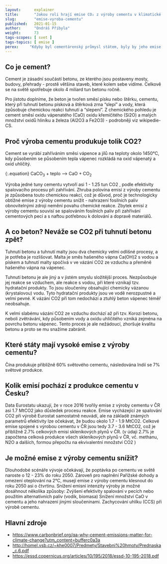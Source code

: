 ```yaml
---
layout:      explainer
title:       "Jakou roli hrají emise CO₂ z výroby cementu v klimatické změně?"
slug:        "emise-vyroba-cementu"
published:   2021-01-15
author:      "Ondráš Přibyla"
weight:      73
tags-scopes: [ svet ]
tags-topics: [ emise ]
perex:     "Kdyby byl cementárenský průmysl státem, byly by jeho emise třetí největší na světě, hned po Číně a USA. V roce 2015 způsobila výroba cementu přibližně 2,8 miliard tun CO<sub>2</sub>, tedy asi 8 % světové produkce. To je asi čtyřikrát více než letecká doprava.  Můžeme očekávat, že díky rozvoji měst bude poptávka po cementu a betonu ve světovém měřítku dále narůstat, ale zároveň pro naplnění cílů Pařížské dohody a omezení globálního oteplování na 1,5°C nebo 2°C bude nutné dramatické snížení emisí z výroby cementu, což se zatím příliš nedaří."
---
```


## Co je cement? ##
Cement je zásadní součástí betonu, ze kterého jsou postaveny mosty, budovy, přehrady - prostě většina staveb, které kolem sebe vidíme. Celkově se na světě spotřebuje okolo 4 miliard tun betonu ročně. 

Pro jistotu doplníme, že beton je tvořen směsí písku nebo štěrku, cementu, který při tuhnutí betonu písková a štěrková zrna “slepí” a vody, která způsobuje chemickou reakci tuhnutí a “slepení”. Z chemického pohledu je cement směsí oxidu vápenatého (CaO) oxidu křemičitého (Si2O) a malých množství oxidů hliníku a železa (Al2O3 a Fe2O3) - podrobněji viz wikipedie-CS.  

## Proč výroba cementu produkuje tolik CO2? ##
Cement se vyrábí zahříváním směsi vápence a jílů na teploty okolo 1450°C, kdy působením se působením tepla vápenec rozkládá na oxid vápenatý a oxid uhličitý.

{:.equation}
CaCO<sub>3</sub> + teplo ⟶ CaO + CO<sub>2</sub>

Výroba jedné tuny cementu vytvoří asi 1 - 1.25 tun CO2 , podle efektivity spalovacího procesu při zahřívání. Zhruba polovina emisí z výroby cementu je způsobena touto chemickou reakcí, což je důvod, proč je technologicky obtížné emise z výroby cementu snížit - nahrazení fosilních paliv obnovitelnými zdroji nemění povahu chemické reakce. Zbytek emisí z výroby cementu souvisí se spalováním fosilních paliv při zahřívání cementových pecí a s naftou potřebnou k dolování a dopravě materiálů.  

## A co beton? Neváže se CO2 při tuhnutí betonu zpět? ##
Tuhnutí betonu a tuhnutí malty jsou dva chemicky velmi odlišné procesy, a je potřeba je rozlišovat. Malta je směs hašeného vápna Ca(OH)2 s vodou a pískem a tuhnutí malty spočívá v ve vázání CO2 ze vzduchu a přeměně hašeného vápna na vápenec. 

Tuhnutí betonu je ale jiný a v jistém smyslu složitější proces. Nezpůsobuje jej reakce se vzduchem, ale reakce s vodou, při které vznikají tzv. hydratační produkty. To jsou sloučeniny obsahující chemicky vázanou (krystalovou) vodu. Tyto hydratační produkty jsou ve vodě nerozpustné a velmi pevné.  K vázání CO2 při tom nedochází a ztuhlý beton vápenec téměř neobsahuje. 

K velmi slabému vázání CO2 ze vzduchu dochází až při tzv. Korozi betonu, neboli zvětrávání, kdy působením vody a oxidu uhličitého vzniká zejména na povrchu betonu vápenec. Tento proces je ale nežádoucí, zhoršuje kvalitu betonu a proto se mu snažíme zabránit.

## Které státy mají vysoké emise z výroby cementu? ##
Čína produkuje přibližně 60% světového cementu, následována Indií se 7% světové produkce. 

## Kolik emisí pochází z produkce cementu v Česku? ##
Data Eurostatu ukazují, že v roce 2016 tvořily emise z výroby cementu v ČR asi 1.7 MtCO2 jako důsledek procesu reakce. Emise vycházející ze spalování CO2 při výrobě Eurostat samostatně neuvádí, ale na základě známých parametrů efektivity lze očekávat, že budou okolo 1.7 - 1.9 MtCO2. Celkové emise spojené s výrobou cementu v ČR jsou tedy 3.7 - 3.6 MtCO2, což je přibližně 2.7% celkových emisí skleníkových plynů v ČR. (v údaji 2.7% je započtena celková produkce všech skleníkových plynů v ČR, vč. methanu, N2O a dalších, formou přepočtu na ekvivalentní množství CO2 ) 

## Je možné emise z výroby cementu snížit? ##
Dlouhodobé scénáře vývoje očekávají, že poptávka po cementu ve světě naroste o 12 - 23% do roku 2050. Zároveň pro naplnění Pařížské dohody a omezení oteplování na 2°C, musejí emise z výroby cementu klesnout do roku 2050 asi o čtvrtinu. Snížení emisní intenzity výroby je možné dosáhnout několika způsoby: 
Zvýšení efektivity spalování v pecích nebo použitím alternativních paliv (vodík, biomasa)
Snížení množství CaO v cementu a jeho nahrazení jinými sloučeninami. 
Zachycování uhlíku (CCS) při výrobě cementu. 
 
## Hlavní zdroje ##
- https://www.carbonbrief.org/qa-why-cement-emissions-matter-for-climate-change?utm_content=bufferc0a3a
- http://homel.vsb.cz/~khe0007/Predmety/Stavebni%20hmoty/Prednaska_c.6.pdf
- https://essd.copernicus.org/articles/10/195/2018/essd-10-195-2018.pdf

